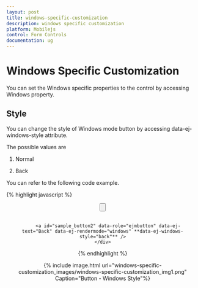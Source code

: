 ```yaml
---
layout: post
title: windows-specific-customization
description: windows specific customization
platform: Mobilejs
control: Form Controls
documentation: ug
---
```


# Windows Specific Customization

You can set the Windows specific properties to the control by accessing Windows property.

## Style

You can change the style of Windows mode button by accessing data-ej-windows-style attribute.

The possible values are

1. Normal

2. Back

You can refer to the following code example.

{% highlight javascript %}


<div align="center" style="margin:10px">
        <input type="button" id="sample_button1" data-role="ejmbutton" data-ej-text="Normal" data-ej-rendermode="windows" **data-ej-windows-style="normal"** /><br /><br />

        <a id="sample_button2" data-role="ejmbutton" data-ej-text="Back" data-ej-rendermode="windows" **data-ej-windows-style="back"** />
    </div>



{% endhighlight %}



{% include image.html url="windows-specific-customization_images/windows-specific-customization_img1.png" Caption="Button - Windows Style"%}

